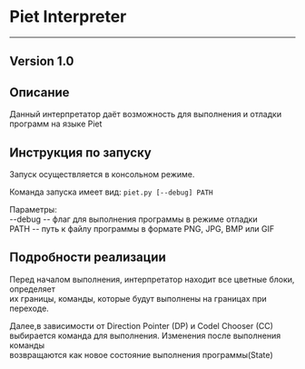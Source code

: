 # Piet Interpreter
---
## Version 1.0

## Описание
Данный интерпретатор даёт возможность для выполнения и отладки программ на языке Piet
## Инструкция по запуску
Запуск осуществляется в консольном режиме.   

Команда запуска имеет вид: `piet.py [--debug] PATH`  

Параметры:  
--debug -- флаг для выполнения программы в режиме отладки  
PATH -- путь к файлу программы в формате PNG, JPG, BMP или GIF
## Подробности реализации
Перед началом выполнения, интерпретатор находит все цветные блоки, определяет  
их границы, команды, которые будут выполнены на границах при переходе.   

Далее,в зависимости от Direction Pointer (DP) и Codel Chooser (CC)  
выбирается команда для выполнения. Изменения после выполнения команды  
возвращаются как новое состояние выполнения программы(State)